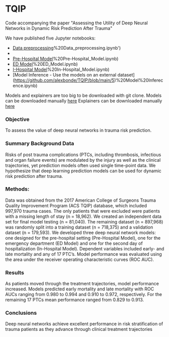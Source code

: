 # TQIP
Code accompanying the paper "Assessing the Utility of Deep Neural Networks in Dynamic Risk Prediction After Trauma"

We have published five Jupyter notebooks: 
* [Data preprocessing]('https://github.com/alexbonde/TQIP/blob/main/1)%20Data_preprocessing.ipynb')
* 
* [Pre-Hospital Model](https://github.com/alexbonde/TQIP/blob/main/2)%20Pre-Hospital_Model.ipynb)
* [ED Model](https://github.com/alexbonde/TQIP/blob/main/2)%20ED_Model.ipynb)
* [I-Hospital Model](https://github.com/alexbonde/TQIP/blob/main/2)%20In-Hospital_Model.ipynb)
* [Model Inference - Use the models on an external dataset] (https://github.com/alexbonde/TQIP/blob/main/5)%20Model%20Inferecence.ipynb)

Models and explainers are too big to be downloaded with git clone. 
Models can be downloaded manually [here](https://github.com/alexbonde/TQIP/tree/main/models)
Explainers can be downloaded manually [here](https://github.com/alexbonde/TQIP/tree/main/explainers)

### Objective
To assess the value of deep neural networks in trauma risk prediction. 

### Summary Background Data
Risks of post trauma complications (PTCs, including thrombosis, infectious and organ failure events) are modulated by the injury as well as the clinical trajectories, yet prediction models often used single time-point data.  We hypothesize that deep learning prediction models can be used for dynamic risk prediction after trauma.

### Methods:  
Data was obtained from the 2017 American College of Surgeons Trauma Quality Improvement Program (ACS TQIP) database, which included 997,970 trauma cases. The only patients that were excluded were patients with a missing length of stay (n = 18,962). We created an independent data set for final model testing (n = 81,040). The remaining dataset (n = 897,968) was randomly split into a training dataset (n = 718,375) and a validation dataset (n = 179,593). We developed three deep neural network models: one designed for the pre-hospital setting (Pre-Hospital Model), one for the emergency department (ED Model) and one for the second day of hospitalization (In-Hospital Model). Dependent variables included early- and late mortality and any of 17 PTC’s. Model performance was evaluated using the area under the receiver operating characteristic curves (ROC AUC). 

### Results 
As patients moved through the treatment trajectories, model performance increased. Models predicted early mortality and late mortality with ROC AUCs ranging from 0.980 to 0.994 and 0.910 to 0.972, respectively. For the remaining 17 PTCs mean performance ranged from 0.829 to 0.913. 

### Conclusions
Deep neural networks achieve excellent performance in risk stratification of trauma patients as they advance through clinical treatment trajectories
